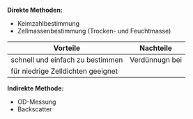 **Direkte Methoden:**
- Keimzahlbestimmung
- Zellmassenbestimmung (Trocken- und Feuchtmasse)

| Vorteile                          | Nachteile       |
| --------------------------------- | --------------- |
| schnell und einfach zu bestimmen  | Verdünnugn bei  |
| für niedrige Zelldichten geeignet |                 |



**Indirekte Methode:**
- OD-Messung
- Backscatter